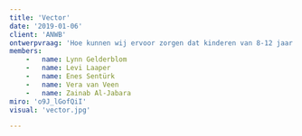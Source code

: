 ```yaml
---
title: 'Vector'
date: '2019-01-06'
client: 'ANWB'
ontwerpvraag: 'Hoe kunnen wij ervoor zorgen dat kinderen van 8-12 jaar uit de Afrikaanderwijk zich veilig, efficiënt en zorgeloos kunnen verplaatsen binnen hun omgeving?'
members:
    -   name: Lynn Gelderblom
    -   name: Levi Laaper
    -   name: Enes Sentürk
    -   name: Vera van Veen
    -   name: Zainab Al-Jabara
miro: 'o9J_lGofQiI'
visual: 'vector.jpg'

---
```



 

